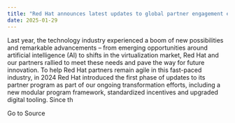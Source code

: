 ```yaml
---
title: "Red Hat announces latest updates to global partner engagement experience"
date: 2025-01-29
---
```


Last year, the technology industry experienced a boom of new possibilities and remarkable advancements – from emerging opportunities around artificial intelligence (AI) to shifts in the virtualization market, Red Hat and our partners rallied to meet these needs and pave the way for future innovation. To help Red Hat partners remain agile in this fast-paced industry, in 2024 Red Hat introduced the first phase of updates to its partner program as part of our ongoing transformation efforts, including a new modular program framework, standardized incentives and upgraded digital tooling. Since th

Go to Source
